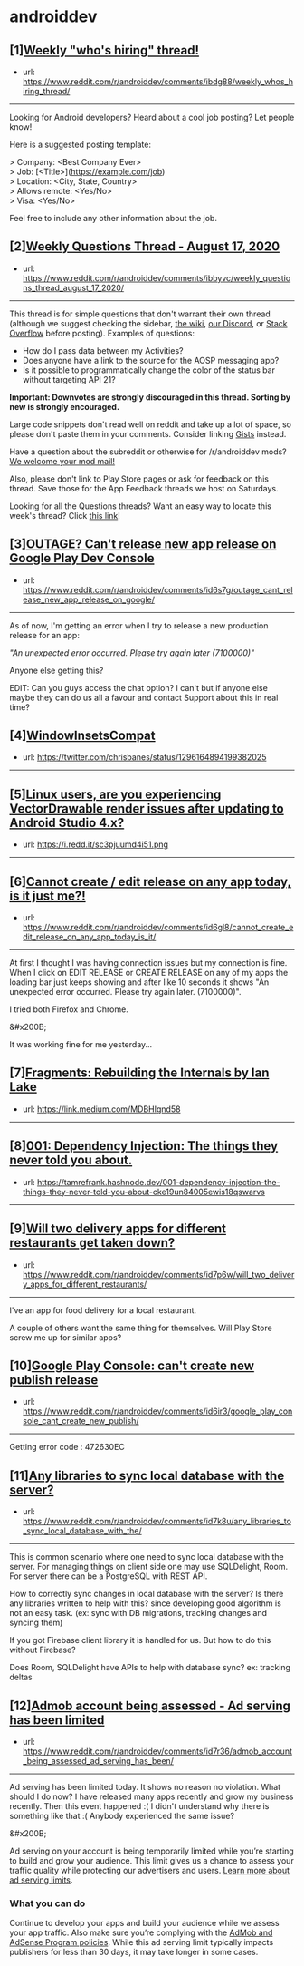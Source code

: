 # androiddev
## [1][Weekly "who's hiring" thread!](https://www.reddit.com/r/androiddev/comments/ibdg88/weekly_whos_hiring_thread/)
- url: https://www.reddit.com/r/androiddev/comments/ibdg88/weekly_whos_hiring_thread/
---
Looking for Android developers? Heard about a cool job posting? Let people know!

Here is a suggested posting template:

&gt; Company: &lt;Best Company Ever&gt;  
&gt; Job: [&lt;Title&gt;]\(https://example.com/job)  
&gt; Location: &lt;City, State, Country&gt;  
&gt; Allows remote: &lt;Yes/No&gt;  
&gt; Visa: &lt;Yes/No&gt;  

Feel free to include any other information about the job.
## [2][Weekly Questions Thread - August 17, 2020](https://www.reddit.com/r/androiddev/comments/ibbyvc/weekly_questions_thread_august_17_2020/)
- url: https://www.reddit.com/r/androiddev/comments/ibbyvc/weekly_questions_thread_august_17_2020/
---
This thread is for simple questions that don't warrant their own thread (although we suggest checking the sidebar, [the wiki](http://www.reddit.com/r/androiddev/wiki/), [our Discord](https://discord.gg/D2cNrqX), or [Stack Overflow](http://stackoverflow.com) before posting). Examples of questions:

* How do I pass data between my Activities?
* Does anyone have a link to the source for the AOSP messaging app?
* Is it possible to programmatically change the color of the status bar without targeting API 21?

**Important: Downvotes are strongly discouraged in this thread. Sorting by new is strongly encouraged.**

Large code snippets don't read well on reddit and take up a lot of space, so please don't paste them in your comments. Consider linking [Gists](https://gist.github.com) instead.

Have a question about the subreddit or otherwise for /r/androiddev mods? [We welcome your mod mail!](http://www.reddit.com/message/compose?to=%2Fr%2Fandroiddev)

Also, please don't link to Play Store pages or ask for feedback on this thread. Save those for the App Feedback threads we host on Saturdays.

Looking for all the Questions threads? Want an easy way to locate this week's thread? Click [this link](https://www.reddit.com/r/androiddev/search?q=title%3A%22questions+thread%22+author%3A%22AutoModerator%22&amp;restrict_sr=on&amp;sort=new&amp;t=all)!
## [3][OUTAGE? Can't release new app release on Google Play Dev Console](https://www.reddit.com/r/androiddev/comments/id6s7g/outage_cant_release_new_app_release_on_google/)
- url: https://www.reddit.com/r/androiddev/comments/id6s7g/outage_cant_release_new_app_release_on_google/
---
As of now, I'm getting an error when I try to release a new production release for an app:

*"An unexpected error occurred. Please try again later (7100000)"*

Anyone else getting this? 

EDIT: Can you guys access the chat option? I can't but if anyone else maybe they can do us all a favour and contact Support about this in real time?
## [4][WindowInsetsCompat](https://www.reddit.com/r/androiddev/comments/id30z3/windowinsetscompat/)
- url: https://twitter.com/chrisbanes/status/1296164894199382025
---

## [5][Linux users, are you experiencing VectorDrawable render issues after updating to Android Studio 4.x?](https://www.reddit.com/r/androiddev/comments/id6mop/linux_users_are_you_experiencing_vectordrawable/)
- url: https://i.redd.it/sc3pjuumd4i51.png
---

## [6][Cannot create / edit release on any app today, is it just me?!](https://www.reddit.com/r/androiddev/comments/id6gl8/cannot_create_edit_release_on_any_app_today_is_it/)
- url: https://www.reddit.com/r/androiddev/comments/id6gl8/cannot_create_edit_release_on_any_app_today_is_it/
---
At first I thought I was having connection issues but my connection is fine. When I click on EDIT RELEASE or CREATE RELEASE on any of my apps the loading bar just keeps showing and after like 10 seconds it shows "An unexpected error occurred. Please try again later. (7100000)".  


I tried both Firefox and Chrome. 

&amp;#x200B;

It was working fine for me yesterday...
## [7][Fragments: Rebuilding the Internals by Ian Lake](https://www.reddit.com/r/androiddev/comments/ics216/fragments_rebuilding_the_internals_by_ian_lake/)
- url: https://link.medium.com/MDBHIgnd58
---

## [8][001: Dependency Injection: The things they never told you about.](https://www.reddit.com/r/androiddev/comments/id6wg6/001_dependency_injection_the_things_they_never/)
- url: https://tamrefrank.hashnode.dev/001-dependency-injection-the-things-they-never-told-you-about-cke19un84005ewis18qswarvs
---

## [9][Will two delivery apps for different restaurants get taken down?](https://www.reddit.com/r/androiddev/comments/id7p6w/will_two_delivery_apps_for_different_restaurants/)
- url: https://www.reddit.com/r/androiddev/comments/id7p6w/will_two_delivery_apps_for_different_restaurants/
---
I've an app for food delivery for a local restaurant.

A couple of others want the same thing for themselves. Will Play Store screw me up for similar apps?
## [10][Google Play Console: can't create new publish release](https://www.reddit.com/r/androiddev/comments/id6ir3/google_play_console_cant_create_new_publish/)
- url: https://www.reddit.com/r/androiddev/comments/id6ir3/google_play_console_cant_create_new_publish/
---
Getting error code :  472630EC
## [11][Any libraries to sync local database with the server?](https://www.reddit.com/r/androiddev/comments/id7k8u/any_libraries_to_sync_local_database_with_the/)
- url: https://www.reddit.com/r/androiddev/comments/id7k8u/any_libraries_to_sync_local_database_with_the/
---
This is common scenario where one need to sync local database with the server. For managing things on client side one may use SQLDelight, Room. For server there can be a PostgreSQL with REST API.  

How to correctly sync changes in local database with the server? Is there any libraries written to help with this? since developing good algorithm is not an easy task. (ex: sync with DB migrations, tracking changes and syncing them)

If you got Firebase client library it is handled for us. But how to do this without Firebase?

Does Room, SQLDelight have APIs to help with database sync? ex: tracking deltas
## [12][Admob account being assessed - Ad serving has been limited](https://www.reddit.com/r/androiddev/comments/id7r36/admob_account_being_assessed_ad_serving_has_been/)
- url: https://www.reddit.com/r/androiddev/comments/id7r36/admob_account_being_assessed_ad_serving_has_been/
---
Ad serving has been limited today. It shows no reason no violation. What should I do now? I have released many apps recently and grow my business recently. Then this event happened :( I didn't understand why there is something like that :( Anybody experienced the same issue?

&amp;#x200B;

Ad serving on your account is being temporarily limited while you’re starting to build and grow your audience. This limit gives us a chance to assess your traffic quality while protecting our advertisers and users. [Learn more about ad serving limits](https://support.google.com/admob/answer/9493252?hl=en_US).

### What you can do

Continue to develop your apps and build your audience while we assess your app traffic. Also make sure you’re complying with the [AdMob and AdSense Program policies](https://support.google.com/admob/answer/6128543?hl=en_US). While this ad serving limit typically impacts publishers for less than 30 days, it may take longer in some cases.
